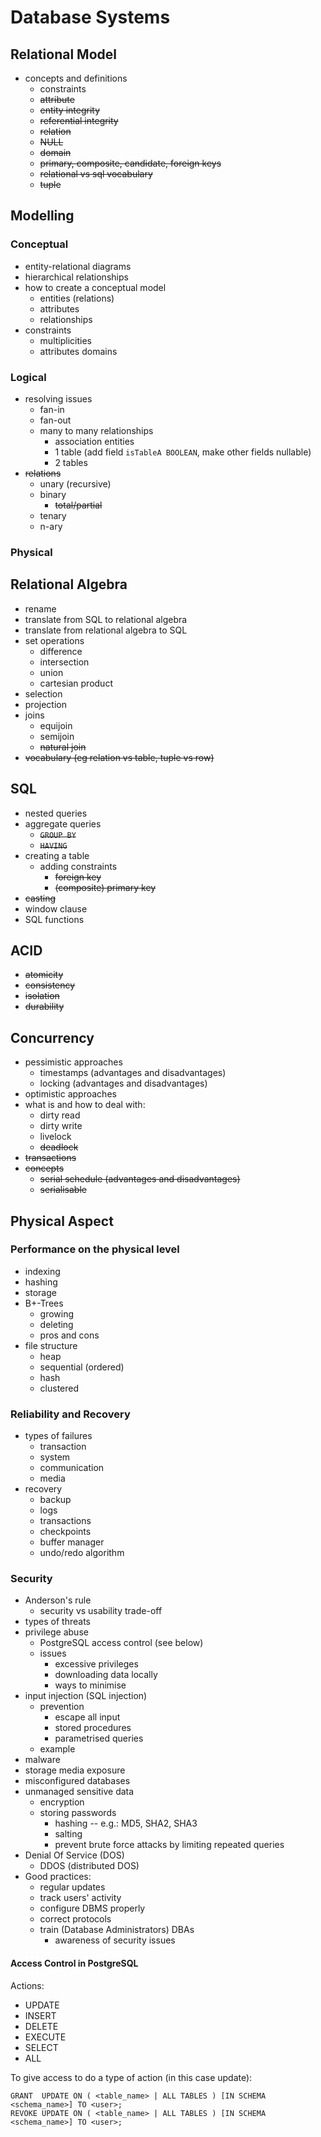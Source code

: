 # Database Systems

## Relational Model

-   concepts and definitions
    -   constraints
    -   ~~attribute~~
    -   ~~entity integrity~~
    -   ~~referential integrity~~
    -   ~~relation~~
    -   ~~NULL~~
    -   ~~domain~~
    -   ~~primary, composite, candidate, foreign keys~~
    -   ~~relational vs sql vocabulary~~
    -   ~~tuple~~

## Modelling

### Conceptual

-   entity-relational diagrams
-   hierarchical relationships
-   how to create a conceptual model
    -   entities (relations)
    -   attributes
    -   relationships
-   constraints
    -   multiplicities
    -   attributes domains

### Logical

-   resolving issues
    -   fan-in
    -   fan-out
    -   many to many relationships
        -   association entities
        -   1 table (add field `isTableA BOOLEAN`, make other fields nullable)
        -   2 tables
-   ~~relations~~
    -   unary (recursive)
    -   binary
        -   ~~total/partial~~
    -   tenary
    -   n-ary

### Physical

<!--TODO physical modelling-->
## Relational Algebra

-   rename
-   translate from SQL to relational algebra
-   translate from relational algebra to SQL
-   set operations
    -   difference
    -   intersection
    -   union
    -   cartesian product
-   selection
-   projection
-   joins
    -   equijoin
    -   semijoin
    -   ~~natural join~~
-   ~~vocabulary (eg relation vs table, tuple vs row)~~

## SQL

-   nested queries
-   aggregate queries
    -   ~~`GROUP BY`~~
    -   ~~`HAVING`~~
-   creating a table
    -   adding constraints
        -   ~~foreign key~~
        -   ~~(composite) primary key~~
-   ~~casting~~
-   window clause
-   SQL functions

## ACID

-   ~~atomicity~~
-   ~~consistency~~
-   ~~isolation~~
-   ~~durability~~

## Concurrency

-   pessimistic approaches
    -   timestamps (advantages and disadvantages)
    -   locking (advantages and disadvantages)
-   optimistic approaches
-   what is and how to deal with:
    -   dirty read
    -   dirty write
    -   livelock
    -   ~~deadlock~~
-   ~~transactions~~
-   ~~concepts~~
    -   ~~serial schedule (advantages and disadvantages)~~
    -   ~~serialisable~~

## Physical Aspect

### Performance on the physical level

-   indexing
-   hashing
-   storage
-   B+-Trees
    -   growing
    -   deleting
    -   pros and cons
-   file structure
    -   heap
    -   sequential (ordered)
    -   hash
    -   clustered

### Reliability and Recovery

-   types of failures
    -   transaction
    -   system
    -   communication
    -   media
-   recovery
    -   backup
    -   logs
    -   transactions
    -   checkpoints
    -   buffer manager
    -   undo/redo algorithm

### Security

-   Anderson's rule
    -   security vs usability trade-off
-   types of threats
-   privilege abuse
    -   PostgreSQL access control (see below)
    -   issues
        -   excessive privileges
        -   downloading data locally
        -   ways to minimise
-   input injection (SQL injection)
    -   prevention
        -   escape all input
        -   stored procedures
        -   parametrised queries
    -   example
-   malware
-   storage media exposure
-   misconfigured databases
-   unmanaged sensitive data
    -   encryption
    -   storing passwords
        -   hashing -- e.g.: MD5, SHA2, SHA3
        -   salting
            <!--(TODO look into 'salting' and how it relates to hashing)-->
        -   prevent brute force attacks by limiting repeated queries
-   Denial Of Service (DOS)
    -   DDOS (distributed DOS)
-   Good practices:
    -   regular updates
    -   track users' activity
    -   configure DBMS properly
    -   correct protocols
    -   train (Database Administrators) DBAs
        -   awareness of security issues

#### Access Control in PostgreSQL

Actions:

-   UPDATE
-   INSERT
-   DELETE
-   EXECUTE
-   SELECT
-   ALL

To give access to do a type of action (in this case update):

``` {.sql}
GRANT  UPDATE ON ( <table_name> | ALL TABLES ) [IN SCHEMA <schema_name>] TO <user>;
REVOKE UPDATE ON ( <table_name> | ALL TABLES ) [IN SCHEMA <schema_name>] TO <user>;
```

<!--
vim:foldmethod=indent:
-->
